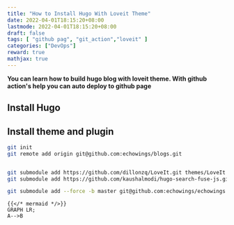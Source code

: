 ```yaml
---
title: "How to Install Hugo With Loveit Theme"
date: 2022-04-01T18:15:20+08:00
lastmode: 2022-04-01T18:15:20+08:00
draft: false
tags: [ "github pag", "git_action","loveit" ]
categories: ["DevOps"]
reward: true
mathjax: true
---
```


**You can learn how to build hugo blog with loveit theme. With github action's help you can auto deploy to github page**

## Install Hugo



## Install theme and plugin

```bash
git init
git remote add origin git@github.com:echowings/blogs.git


git submodule add https://github.com/dillonzq/LoveIt.git themes/LoveIt
git submodule add https://github.com/kaushalmodi/hugo-search-fuse-js.git themes/hugo-search-fuse-js

git submodule add --force -b master git@github.com:echowings/echowings.github.io.git public  
```

```markup
{{</* mermaid */>}}
GRAPH LR;
A-->B
```
